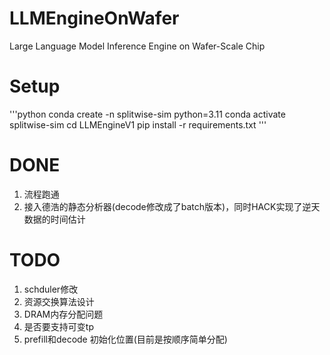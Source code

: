# LLMEngineOnWafer
Large Language Model Inference Engine on Wafer-Scale Chip

# Setup
'''python
conda create -n splitwise-sim python=3.11
conda activate splitwise-sim
cd LLMEngineV1
pip install -r requirements.txt
'''

# DONE
1. 流程跑通
2. 接入德浩的静态分析器(decode修改成了batch版本)，同时HACK实现了逆天数据的时间估计

# TODO
1. schduler修改
2. 资源交换算法设计
3. DRAM内存分配问题
4. 是否要支持可变tp
5. prefill和decode 初始化位置(目前是按顺序简单分配)
